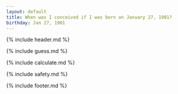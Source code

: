 ```yaml
---
layout: default
title: When was I conceived if I was born on January 27, 1901?
birthday: Jan 27, 1901
---
```


{% include header.md %}

{% include guess.md %}

{% include calculate.md %}

{% include safety.md %}

{% include footer.md %}



